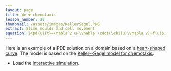 ```yaml
---
layout: page
title: We ❤️ chemotaxis
lesson_number: 20
thumbnail: /assets/images/KellerSegel.PNG
extract: Slime moulds and cell movement
equation: $\pd{u}{t}=\nabla^2 u-\vnabla \cdot(\chi(u)\vnabla v)+f(u)$, $\pd{v}{t}=D\nabla^2v+ g(u,v)$
---
```

Here is an example of a PDE solution on a domain based on a [heart-shaped curve](https://mathworld.wolfram.com/HeartCurve.html). The model is based on the [Keller--Segel model for chemotaxis](/mathematical-biology/keller-segel).

* Load the [interactive simulation](/sim/?preset=KellerSegelHeart). 
